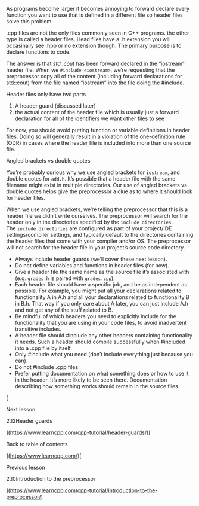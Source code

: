 As programs become larger it becomes annoying to forward declare every function you want to use that is defined in a different file so header files solve this problem

.cpp files are not the only files commonly seen in C++ programs. the other type is called a header files. Head files have a .h extension you will occasinally see .hpp or no extension though. The primary purpose is to declare functions to code.

The answer is that _std::cout_ has been forward declared in the “iostream” header file. When we `#include <iostream>`, we’re requesting that the preprocessor copy all of the content (including forward declarations for std::cout) from the file named “iostream” into the file doing the #include.

Header files only have two parts

1. A header guard (discussed later)
2. the actual content of the header file which is usually just a forward declaration for all of the identifiers we want other files to see


For now, you should avoid putting function or variable definitions in header files. Doing so will generally result in a violation of the one-definition rule (ODR) in cases where the header file is included into more than one source file.


Angled brackets vs double quotes [](https://www.learncpp.com/cpp-tutorial/header-files/#includemethod)

You’re probably curious why we use angled brackets for `iostream`, and double quotes for `add.h`. It’s possible that a header file with the same filename might exist in multiple directories. Our use of angled brackets vs double quotes helps give the preprocessor a clue as to where it should look for header files.

When we use angled brackets, we’re telling the preprocessor that this is a header file we didn’t write ourselves. The preprocessor will search for the header only in the directories specified by the `include directories`. The `include directories` are configured as part of your project/IDE settings/compiler settings, and typically default to the directories containing the header files that come with your compiler and/or OS. The preprocessor will not search for the header file in your project’s source code directory.


- Always include header guards (we’ll cover these next lesson).
- Do not define variables and functions in header files (for now).
- Give a header file the same name as the source file it’s associated with (e.g. `grades.h` is paired with `grades.cpp`).
- Each header file should have a specific job, and be as independent as possible. For example, you might put all your declarations related to functionality A in A.h and all your declarations related to functionality B in B.h. That way if you only care about A later, you can just include A.h and not get any of the stuff related to B.
- Be mindful of which headers you need to explicitly include for the functionality that you are using in your code files, to avoid inadvertent transitive includes.
- A header file should #include any other headers containing functionality it needs. Such a header should compile successfully when #included into a .cpp file by itself.
- Only #include what you need (don’t include everything just because you can).
- Do not #include .cpp files.
- Prefer putting documentation on what something does or how to use it in the header. It’s more likely to be seen there. Documentation describing how something works should remain in the source files.

[

Next lesson

2.12Header guards





](https://www.learncpp.com/cpp-tutorial/header-guards/)[

Back to table of contents





](https://www.learncpp.com/)[

Previous lesson

2.10Introduction to the preprocessor





](https://www.learncpp.com/cpp-tutorial/introduction-to-the-preprocessor/)


